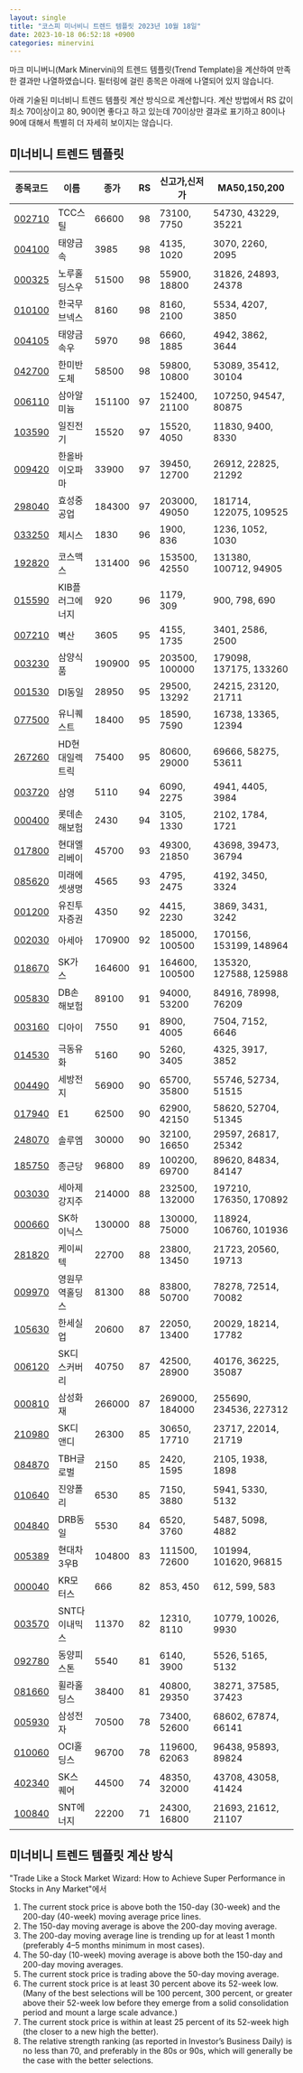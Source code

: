 ```yaml
---
layout: single
title: "코스피 미너비니 트렌드 템플릿 2023년 10월 18일"
date: 2023-10-18 06:52:18 +0900
categories: minervini
---
```

마크 미니버니(Mark Minervini)의 트렌드 템플릿(Trend Template)을 계산하여 만족한 결과만 나열하였습니다. 필터링에 걸린 종목은 아래에 나열되어 있지 않습니다.

아래 기술된 미너비니 트렌드 템플릿 계산 방식으로 계산합니다. 계산 방법에서 RS 값이 최소 70이상이고 80, 90이면 좋다고 하고 있는데 70이상만 결과로 표기하고 80이나 90에 대해서 특별히 더 자세히 보이지는 않습니다.

## 미너비니 트렌드 템플릿

|종목코드|이름|종가|RS|신고가,신저가|MA50,150,200|
|------|---|---|--|---------|------------|
|[002710](https://finance.daum.net/quotes/A002710)|TCC스틸|66600|98|73100, 7750|54730, 43229, 35221|
|[004100](https://finance.daum.net/quotes/A004100)|태양금속|3985|98|4135, 1020|3070, 2260, 2095|
|[000325](https://finance.daum.net/quotes/A000325)|노루홀딩스우|51500|98|55900, 18800|31826, 24893, 24378|
|[010100](https://finance.daum.net/quotes/A010100)|한국무브넥스|8160|98|8160, 2100|5534, 4207, 3850|
|[004105](https://finance.daum.net/quotes/A004105)|태양금속우|5970|98|6660, 1885|4942, 3862, 3644|
|[042700](https://finance.daum.net/quotes/A042700)|한미반도체|58500|98|59800, 10800|53089, 35412, 30104|
|[006110](https://finance.daum.net/quotes/A006110)|삼아알미늄|151100|97|152400, 21100|107250, 94547, 80875|
|[103590](https://finance.daum.net/quotes/A103590)|일진전기|15520|97|15520, 4050|11830, 9400, 8330|
|[009420](https://finance.daum.net/quotes/A009420)|한올바이오파마|33900|97|39450, 12700|26912, 22825, 21292|
|[298040](https://finance.daum.net/quotes/A298040)|효성중공업|184300|97|203000, 49050|181714, 122075, 109525|
|[033250](https://finance.daum.net/quotes/A033250)|체시스|1830|96|1900, 836|1236, 1052, 1030|
|[192820](https://finance.daum.net/quotes/A192820)|코스맥스|131400|96|153500, 42550|131380, 100712, 94905|
|[015590](https://finance.daum.net/quotes/A015590)|KIB플러그에너지|920|96|1179, 309|900, 798, 690|
|[007210](https://finance.daum.net/quotes/A007210)|벽산|3605|95|4155, 1735|3401, 2586, 2500|
|[003230](https://finance.daum.net/quotes/A003230)|삼양식품|190900|95|203500, 100000|179098, 137175, 133260|
|[001530](https://finance.daum.net/quotes/A001530)|DI동일|28950|95|29500, 13292|24215, 23120, 21711|
|[077500](https://finance.daum.net/quotes/A077500)|유니퀘스트|18400|95|18590, 7590|16738, 13365, 12394|
|[267260](https://finance.daum.net/quotes/A267260)|HD현대일렉트릭|75400|95|80600, 29000|69666, 58275, 53611|
|[003720](https://finance.daum.net/quotes/A003720)|삼영|5110|94|6090, 2275|4941, 4405, 3984|
|[000400](https://finance.daum.net/quotes/A000400)|롯데손해보험|2430|94|3105, 1330|2102, 1784, 1721|
|[017800](https://finance.daum.net/quotes/A017800)|현대엘리베이|45700|93|49300, 21850|43698, 39473, 36794|
|[085620](https://finance.daum.net/quotes/A085620)|미래에셋생명|4565|93|4795, 2475|4192, 3450, 3324|
|[001200](https://finance.daum.net/quotes/A001200)|유진투자증권|4350|92|4415, 2230|3869, 3431, 3242|
|[002030](https://finance.daum.net/quotes/A002030)|아세아|170900|92|185000, 100500|170156, 153199, 148964|
|[018670](https://finance.daum.net/quotes/A018670)|SK가스|164600|91|164600, 100500|135320, 127588, 125988|
|[005830](https://finance.daum.net/quotes/A005830)|DB손해보험|89100|91|94000, 53200|84916, 78998, 76209|
|[003160](https://finance.daum.net/quotes/A003160)|디아이|7550|91|8900, 4005|7504, 7152, 6646|
|[014530](https://finance.daum.net/quotes/A014530)|극동유화|5160|90|5260, 3405|4325, 3917, 3852|
|[004490](https://finance.daum.net/quotes/A004490)|세방전지|56900|90|65700, 35800|55746, 52734, 51515|
|[017940](https://finance.daum.net/quotes/A017940)|E1|62500|90|62900, 42150|58620, 52704, 51345|
|[248070](https://finance.daum.net/quotes/A248070)|솔루엠|30000|90|32100, 16650|29597, 26817, 25342|
|[185750](https://finance.daum.net/quotes/A185750)|종근당|96800|89|100200, 69700|89620, 84834, 84147|
|[003030](https://finance.daum.net/quotes/A003030)|세아제강지주|214000|88|232500, 132000|197210, 176350, 170892|
|[000660](https://finance.daum.net/quotes/A000660)|SK하이닉스|130000|88|130000, 75000|118924, 106760, 101936|
|[281820](https://finance.daum.net/quotes/A281820)|케이씨텍|22700|88|23800, 13450|21723, 20560, 19713|
|[009970](https://finance.daum.net/quotes/A009970)|영원무역홀딩스|81300|88|83800, 50700|78278, 72514, 70082|
|[105630](https://finance.daum.net/quotes/A105630)|한세실업|20600|87|22050, 13400|20029, 18214, 17782|
|[006120](https://finance.daum.net/quotes/A006120)|SK디스커버리|40750|87|42500, 28900|40176, 36225, 35087|
|[000810](https://finance.daum.net/quotes/A000810)|삼성화재|266000|87|269000, 184000|255690, 234536, 227312|
|[210980](https://finance.daum.net/quotes/A210980)|SK디앤디|26300|85|30650, 17710|23717, 22014, 21719|
|[084870](https://finance.daum.net/quotes/A084870)|TBH글로벌|2150|85|2420, 1595|2105, 1938, 1898|
|[010640](https://finance.daum.net/quotes/A010640)|진양폴리|6530|85|7150, 3880|5941, 5330, 5132|
|[004840](https://finance.daum.net/quotes/A004840)|DRB동일|5530|84|6520, 3760|5487, 5098, 4882|
|[005389](https://finance.daum.net/quotes/A005389)|현대차3우B|104800|83|111500, 72600|101994, 101620, 96815|
|[000040](https://finance.daum.net/quotes/A000040)|KR모터스|666|82|853, 450|612, 599, 583|
|[003570](https://finance.daum.net/quotes/A003570)|SNT다이내믹스|11370|82|12310, 8110|10779, 10026, 9930|
|[092780](https://finance.daum.net/quotes/A092780)|동양피스톤|5540|81|6140, 3900|5526, 5165, 5132|
|[081660](https://finance.daum.net/quotes/A081660)|휠라홀딩스|38400|81|40800, 29350|38271, 37585, 37423|
|[005930](https://finance.daum.net/quotes/A005930)|삼성전자|70500|78|73400, 52600|68602, 67874, 66141|
|[010060](https://finance.daum.net/quotes/A010060)|OCI홀딩스|96700|78|119600, 62063|96438, 95893, 89824|
|[402340](https://finance.daum.net/quotes/A402340)|SK스퀘어|44500|74|48350, 32000|43708, 43058, 41424|
|[100840](https://finance.daum.net/quotes/A100840)|SNT에너지|22200|71|24300, 16800|21693, 21612, 21107|

## 미너비니 트렌드 템플릿 계산 방식

"Trade Like a Stock Market Wizard: How to Achieve Super Performance in Stocks in Any Market"에서

 1. The current stock price is above both the 150-day (30-week) and the 200-day (40-week) moving average price lines.
 1. The 150-day moving average is above the 200-day moving average.
 1. The 200-day moving average line is trending up for at least 1 month (preferably 4–5 months minimum in most cases).
 1. The 50-day (10-week) moving average is above both the 150-day and 200-day moving averages.
 1. The current stock price is trading above the 50-day moving average.
 1. The current stock price is at least 30 percent above its 52-week low. (Many of the best selections will be 100 percent, 300 percent, or greater above their 52-week low before they emerge from a solid consolidation period and mount a large scale advance.)
 1. The current stock price is within at least 25 percent of its 52-week high (the closer to a new high the better).
 1. The relative strength ranking (as reported in Investor’s Business Daily) is no less than 70, and preferably in the 80s or 90s, which will generally be the case with the better selections.
